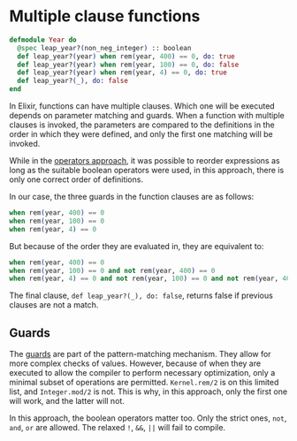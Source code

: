 # Multiple clause functions

```elixir
defmodule Year do
  @spec leap_year?(non_neg_integer) :: boolean
  def leap_year?(year) when rem(year, 400) == 0, do: true
  def leap_year?(year) when rem(year, 100) == 0, do: false
  def leap_year?(year) when rem(year, 4) == 0, do: true
  def leap_year?(_), do: false
end
```

In Elixir, functions can have multiple clauses. 
Which one will be executed depends on parameter matching and guards. 
When a function with multiple clauses is invoked, the parameters are compared to the definitions in the order in which they were defined, and only the first one matching will be invoked. 

While in the [operators approach][operators-approach], it was possible to reorder expressions as long as the suitable boolean operators were used, in this approach, there is only one correct order of definitions. 

In our case, the three guards in the function clauses are as follows: 

```elixir
when rem(year, 400) == 0
when rem(year, 100) == 0 
when rem(year, 4) == 0
```

But because of the order they are evaluated in, they are equivalent to:

```elixir
when rem(year, 400) == 0
when rem(year, 100) == 0 and not rem(year, 400) == 0 
when rem(year, 4) == 0 and not rem(year, 100) == 0 and not rem(year, 400) = 0
```

The final clause, `def leap_year?(_), do: false`, returns false if previous clauses are not a match.

## Guards

The [guards][guards] are part of the pattern-matching mechanism. 
They allow for more complex checks of values. 
However, because of when they are executed to allow the compiler to perform necessary optimization,
only a minimal subset of operations are permitted. 
`Kernel.rem/2` is on this limited list, and `Integer.mod/2` is not. 
This is why, in this approach, only the first one will work, and the latter will not. 

In this approach, the boolean operators matter too. Only the strict ones, `not`, `and`, `or` are allowed. 
The relaxed `!`, `&&`, `||` will fail to compile. 

[operators-approach]: https://exercism.org/tracks/elixir/exercises/leap/approaches/operators
[guards]: https://hexdocs.pm/elixir/main/patterns-and-guards.html#guards